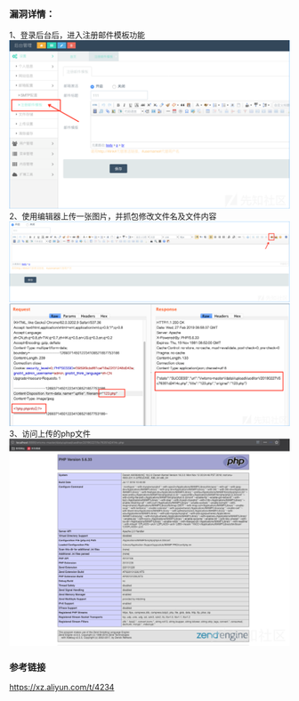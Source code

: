 ### 漏洞详情： ###
1、登录后台后，进入注册邮件模板功能
![](文件上传getshell.assets/20190227145608-c2840672-3a5c-1.png)
2、使用编辑器上传一张图片，并抓包修改文件名及文件内容
![](文件上传getshell.assets/20190227145753-0102f7f0-3a5d-1.png)
![](文件上传getshell.assets/20190227145859-2864fdca-3a5d-1.png)
3、访问上传的php文件
![](文件上传getshell.assets/20190227150218-9f29ed80-3a5d-1.png)

### 参考链接 ###
https://xz.aliyun.com/t/4234